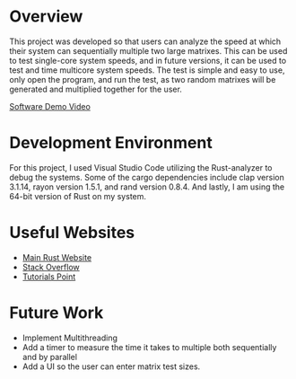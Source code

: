 # Overview

This project was developed so that users can analyze the speed at which their system can 
sequentially multiple two large matrixes. This can be used to test single-core system speeds, 
and in future versions, it can be used to test and time multicore system speeds. The test is 
simple and easy to use,  only open the program, and run the test, as two random matrixes will 
be generated and multiplied together for the user.


[Software Demo Video](https://www.loom.com/share/992477535c2e477bbac04c4ce6b0c050)

# Development Environment

For this project, I used Visual Studio Code utilizing the Rust-analyzer to debug the systems. 
Some of the cargo dependencies include clap version 3.1.14, rayon version 1.5.1, and rand 
version 0.8.4. And lastly, I am using the 64-bit version of Rust on my system.

# Useful Websites


* [Main Rust Website](https://users.rust-lang.org/)
* [Stack Overflow](https://stackoverflow.com/)
* [Tutorials Point](https://www.tutorialspoint.com/rust/rust_iterator_and_closure.htm)

# Future Work

* Implement Multithreading
* Add a timer to measure the time it takes to multiple both sequentially and by parallel
* Add a UI so the user can enter matrix test sizes.
